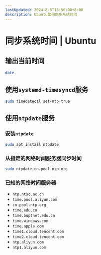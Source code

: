 ```yaml
---
lastUpdated: 2024-8-5T13:50:00+8:00
description: Ubuntu如何同步系统时间
---
```


# 同步系统时间 | Ubuntu

## 输出当前时间

```bash
date
```

## 使用`systemd-timesyncd`服务

```bash
sudo timedatectl set-ntp true
```

## 使用`ntpdate`服务

### 安装`ntpdate`

```bash
sudo apt install ntpdate
```

### 从指定的网络时间服务器同步时间

```bash
sudo ntpdate cn.pool.ntp.org
```

### 已知的网络时间服务器

- `ntp.ntsc.ac.cn`
- `time.pool.aliyun.com`
- `cn.pool.ntp.org`
- `time.edu.cn`
- `time.buptnet.edu.cn`
- `time.windows.com`
- `time.apple.com`
- `time1.cloud.tencent.com`
- `time2.cloud.tencent.com`
- `ntp.aliyun.com`
- `ntp1.aliyun.com`
